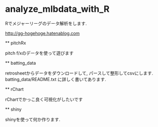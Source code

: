 analyze_mlbdata_with_R
======================

Rでメジャーリーグのデータ解析をします.

http://gg-hogehoge.hatenablog.com

** pitchRx

pitch f/xのデータを使って遊びます

** batting_data

retrosheetからデータをダウンロードして, 
パースして整形してcsvにします. 
batting_data/README.txt に詳しく書いてあります. 

** rChart 

rChartでかっこ良く可視化がしたいです

** shiny 

shinyを使って何か作ります.
